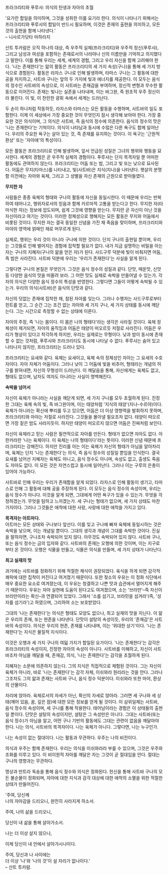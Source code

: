 프라크리티와 푸루샤: 의식의 탄생과 자아의 초월

'요가란 합일을 의미하며,
그것을 성취한 이를 요기라 한다.
의식이 나타나기 위해서는 프라크리티와 푸루샤의 합일이 반드시 필요하며,
이것은 존재의 출현을 의미하고,
모든 것의 출현을 함께 나타낸다.'  
– 니사르가닷타 마하라지

산트 투카람은 오직 하나의 대상,
즉 우주적 실체(프라크리티)와 우주적 정신(푸루샤),
그리고 남성과 여성을 포함하는 존재로서의 나라야나 신의 이름만을 기억하고 의지했다고 말한다.
이를 통해 우리는 세계,
세계의 경험,
그리고 우리 자신을 함께 고려해야 한다.
'나는 존재한다'는 앎의 활동은 프라크리티의 세 가지 속성(구나)을 통해 세 가지 방식으로 경험된다.
활동은 라자스 구나로 인해 발생하며,
타마스 구나는 그 활동에 대한 공을 차지하고,
사트바 구나는 앞의 두 가지에 빛과 에너지를 제공한다.
이 모두는 음식의 정수인 사트바의 속성으로,
이 사트바는 존재감을 부여하며,
정신적 변형과 무수한 활동으로 이어진다.
존재는 빛나는 실존을 나타내며,
이는 바그완,
즉 원초적 우주 정신이라 불린다.
이 빛,
이 찬란한 광휘 속에서 세계는 드러난다.

두 손이 하나처럼 작동하듯,
라자스와 타마스는 모든 활동을 수행하며,
사트바의 일도 포함한다.
이제 이 세상에서 가장 중요한 것이 무엇인지 잠시 생각해 보아야 한다.
가장 중요한 것은 의식이며,
그 의식은 사트바,
즉 음식의 정수에 의존한다.
음식의 정수의 맛은 '나는 존재한다'는 기억이다.
의식이 나타남과 동시에 수많은 다른 욕구도 함께 일어난다.
우리의 주요한 욕구는 살아 있는 것,
즉 존재를 유지하는 것이다.
이 욕구는 '근원적 환상' 또는 '자아애'의 특성이다.

모든 활동은 프라크리티로 인해 발생하며,
앞서 언급된 성질은 그녀의 행위와 행동을 묘사한다.
세계의 경험은 곧 우주적 실체의 경험이다.
푸루샤는 단지 목격자일 뿐 어떠한 활동에도 관여하지 않는다.
프라크리티는 어둠 또는 밤,
그리고 빛 또는 낮으로 묘사된다.
어둠은 무지(타마스)를 나타내고,
빛(사트바)은 지식(지나)을 나타낸다.
햇살의 분명함 이전에는 자아와 육체,
그리고 그 성별을 자신 존재의 근원으로 받아들였다.

**무지한 자**

사람들은 종종 육체의 형태와 구나의 활동에 자신을 동일시한다.
이 때문에 우리는 반복하여 태어나고,
행위자로서의 믿음과 함께 카르마적 고통을 받는다고 한다.
무지한 자(타마식한 자)는 정보에 압도되며,
쉽게 그것에 영향을 받는다.
무지란 곧 자신이 아닌 것을 자신이라고 여기는 것이다.
이러한 정체성으로 행해지는 모든 활동은 무지와 어둠에서 비롯된 것이다.
무지한 자는 결국 동일한 신념을 가진 채 죽음을 맞이하며,
프라크리티와 마야의 영역에 얽매인 채로 머무르게 된다.

실제로,
행위는 우리 것이 아니라 구나에 의한 것이다.
단지 구나의 출현일 뿐이며,
우리는 그것들로 인해 벌어지는 경험에 집착할 필요가 없다.
내가 지금 설명하는 비밀을 아는 자는 구나의 지혜자(구나의 앎을 얻은 자)가 된다.
사드구루 덕분에 빛이 비춰지면 어둠,
즉 밤은 사라진다.
사트바 덕분에 우리는 '우리가 존재한다'는 사실을 알게 된다.

그렇다면 구나의 본질은 무엇인가.
그것은 음식 정수의 성질과 같다.
단맛,
매운맛,
신맛 등 다양한 음식의 맛을 떠올려 보라.
그 어떤 맛도 실제로 속박을 만들어낼 수 있는가.
각자의 의식은 다양한 음식 정수의 특성을 반영한다.
그렇다면 그들이 어떻게 속박될 수 있는가.
우리의 의식(사트바)은 음식의 단맛과 같다.

자신의 덧없는 존재에 집착한 채,
참된 자아를 잊는다.
그러나 수행자는 사드구루로부터 힌트를 얻고,
그 순간 그는 조건 없는 자아와 세 가지 구나,
세 가지 상태를 동시에 깨닫는다.
그는 시간으로 측정할 수 없는 상태에 이른다.

자아의 주장,
즉 '나는 몸이다.
이 몸은 나의 형태다'라는 생각은 사라질 것이다.
육체 정체성이 제거되면,
자아의 움직임과 어둠은 태양이 떠오르듯 저절로 사라진다.
어둠은 우리가 형상이 있다고 착각하게 하지만,
우리는 실제로는 무형이다.
낮과 밤이 동시에 존재할 수 없는 것처럼,
푸루샤와 프라크리티도 동시에 나타날 수 없다.
푸루샤는 숨어 있고 나타나지 않지만,
프라크리티는 드러나 있다.

프라크리티는 요새와 같다.
육체는 요새이고,
육체 속의 정체성인 자아는 그 요새의 수호자이다.
자아 자체가 어둠이다.
그러나 낮이 그 어둠에 빛을 비추어,
형태라는 개념의 허구를 밝혀내면,
자신의 무형성이 드러난다.
이 깨달음을 통해,
자신에게는 육체도 없고,
형태도 없으며,
남자도 여자도 아니라는 사실이 명백해진다.

**속박을 넘어서**

자신이 육체가 아니라는 사실을 깨닫게 되면,
세 가지 구나를 모두 초월하게 된다.
진정한 그대는 육체 속의 빛,
즉 바그완이며,
이는 태양처럼 '지식의 태양'(지나-수르야)이다.
육체가 아니라는 확신에 뿌리를 두고 있으면,
어둠은 더 이상 영향력을 발휘하지 못하며,
프라크리티와 마야는 저절로 사라진다.
그것들을 몰아낼 필요조차 없다.
태양이 떠오르면 가장 짙은 밤도 사라지듯이.
하지만 태양이 떠오르지 않으면 어둠은 진짜처럼 보인다.

자신이 육체라고 믿는 사람은 필연적으로 자아를 만든다.
형태가 없으면 자아도 없다.
아한카라란 '나는 육체이다.
이 육체는 나의 형태이다'라는 뜻이다.
이러한 신념 때문에 프라크리티는 강해진다.
하지만 진리를 아는 이는 육체가 자신의 형태가 아님을 알아차리며,
육체는 단지 '나는 존재한다'는 의식,
즉 음식 정수의 성질일 뿐임을 인식한다.
결국 요새를 넘어선 지혜자는 육체도 아니고,
음식 정수도 아니며,
속성도 없고,
출생도 죽음도 자아도 없다.
이 모든 것은 자연스럽고 동시에 일어난다.
그러나 이는 구루의 은총이 있어야 가능하다.

사트바로 인해 우리는 우리가 존재함을 알게 되었다.
라자스로 인해 활동이 생기고,
타마스로 인해 그 활동에 대해 공을 주장하게 된다.
이 모두는 음식 정수의 속성이며,
우리는 음식 정수가 아니다.
이것을 알게 되면,
그대에게 어떤 욕구가 있을 수 있는가.
무엇을 걱정하겠는가.
무엇을 탐하고 느끼겠는가.
세 구나는 형태가 없으며,
세 가지 상태도 마찬가지이다.
그러나 그것들은 애착에 대한 사랑,
사랑에 대한 애착을 가지고 있다.

**목격자는 아트마다.**  
아트마는 모든 상태와 구나보다 앞선다.
이를 잊고 구나에 빠져 육체에 동일시하는 것은 속박을 낳으며,
이는 개념일 뿐이다.
그대의 생각과 개념이 그대를 속박한 것이다.
진실을 말하자면,
구나조차 속박되어 있지 않다.
아무것도 속박되어 있지 않다.
사트바 구나,
또는 음식 정수는 금의 입자와 같다.
사트바의 존재는 오행에 의한 것이며,
이는 지구로부터 온 것이다.
오행은 식물을 만들고,
식물은 의식을 만들며,
세 가지 상태가 나타난다.

**최고 실재의 맛**

과거에는 사트바를 정화하기 위해 적절한 채식이 권장되었다.
육식을 하게 되면 감각적 쾌락에 대한 집착이 커진다고 여겨졌기 때문이다.
또한 젖소의 우유는 이 정화 식단에서 매우 중요한 요소로 여겨졌는데,
이 우유는 청결하고 나쁜 맛과 습관에서 멀어지게 해주기 때문이다.
우유는 자아 실현에 도움이 된다고도 여겨졌으며,
소는 '브라만'–즉 자신이 브라만이라는 확신–과 연결되어 있었다.
그래서 '소를 섬기고,
브라민을 섬겨라'(즉,
'성자를 섬기라')고 하였으며,
그리하여 소는 보호받았다.

그대의 '나는 존재한다'는 의식은 형태도 모양도 없으나,
최고 실재의 맛을 지닌다.
이 앎은 우리의 존재,
또는 현존을 나타낸다.
단맛이 설탕의 속성이듯,
우리의 '존재감'은 사트바의 속성이다.
의식은 우리의 현존,
존재를 나타내며,
이는 '위대한 상기'이다.
'나는 존재한다'는 지식은 물질적 지식이다.

이것은 오행과 세 가지 구나의 여덟 가지가 합일된 요가이다.
'나는 존재한다'는 감각은 프라크리티의 속성이지,
진정한 자아의 속성이 아니다.
사트바를 이해하고,
자신이 사트바조차 아님을 깨달을 때,
존재감,
의식,
'나는 존재한다'는 감각을 초월하게 된다.

지혜자는 소문에 의존하지 않는다.
그의 지식은 직접적으로 체험된 것이다.
그는 자신이 육체가 아니라,
바로 '나는 존재한다'는 감각 자체,
이쉬와라 원리라는 것을 안다.
그러나 그조차도 그의 앎과 존재는 사트바 구나,
음식 정수 덕분이다.
이쉬와라 또한 마야,
환상의 산물이다.

자리에 앉아라.
육체로서의 자세가 아닌,
확신의 자세로 앉아라.
그러면 세 구나와 세 상태(깨어 있음,
꿈,
깊은 잠)에 대한 모든 정보를 얻게 될 것이다.
이 삼위일체는 사트바,
음식 정수의 속성이며,
세 구나를 통해 작용한다.
태어남이라는 경험은 이 상태들의 출현일 뿐이다.
단맛은 설탕의 속성이지만,
설탕은 그 속성만은 아니다.
그대는 사트바(또는 음식 정수)가 아님을 알고,
어떤 구나 기반의 활동에도 그대는 관련이 없음을 깨달아야 한다.
나는 의식,
사트바의 목격자이다.
나는 육체가 아니다.
그렇다면,
나는 누구인가.

나는 속성이 없는 절대이다.
나는 활동과 무관하다.
우주는 나의 비전이다.
 
의식과 우주는 함께 존재한다.
우리는 의식을 이쉬와라라 부를 수 있으며,
그것은 우주와 조화를 이루고 있다.
이 비이원적 자아를 깨달은 자는 그것이 곧 절대임을 안다.
절대는 구나의 영향과는 무관하다.

명상과 만트라 독송을 통해 음식 정수와 의식은 정화된다.
헌신을 통해 사트바 구나의 모든 불순물이 정화되며,
자아에 대한 지식과 감각 대상에 대한 애착의 소멸을 위한 적절한 상태가 만들어진다.

'주여,
당신께  
나의 자아감을 드리오니,
완전히 사라지게 하소서.
 
주여,
나의 삶을 드리오니,
 
당신이 내 삶을 통해 살아가소서.
 
나는 더 이상 살지 않으나,
 
이제 당신이 내 안에서 살아가시나이다.
 
주여,
당신과 나 사이에는  
더 이상 '나'와 '나의 것'이 설 자리가 없나이다.'  
– 산트 투카람.